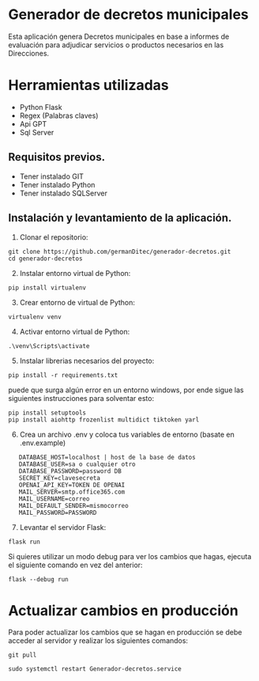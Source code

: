 # Generador de decretos municipales

Esta aplicación genera Decretos municipales en base a informes de evaluación para adjudicar servicios o productos necesarios en las Direcciones.

# Herramientas utilizadas
- Python Flask
- Regex (Palabras claves)
- Api GPT
- Sql Server

## Requisitos previos.
- Tener instalado GIT
- Tener instalado Python
- Tener instalado SQLServer



## Instalación y levantamiento de la aplicación.

1. Clonar el repositorio:
   
```
git clone https://github.com/germanDitec/generador-decretos.git
cd generador-decretos
```

2. Instalar entorno virtual de Python:

```
pip install virtualenv
```

3. Crear entorno de virtual de Python:

```
virtualenv venv
```

4. Activar entorno virtual de Python:

```
.\venv\Scripts\activate
```

5. Instalar librerias necesarios del proyecto:

```
pip install -r requirements.txt
```
puede que surga algún error en un entorno windows, por ende sigue las siguientes instrucciones para solventar esto:
```
pip install setuptools
pip install aiohttp frozenlist multidict tiktoken yarl
```

6. Crea un archivo .env y coloca tus variables de entorno (basate en .env.example)

```
   DATABASE_HOST=localhost | host de la base de datos
   DATABASE_USER=sa o cualquier otro
   DATABASE_PASSWORD=password DB
   SECRET_KEY=clavesecreta
   OPENAI_API_KEY=TOKEN DE OPENAI
   MAIL_SERVER=smtp.office365.com
   MAIL_USERNAME=correo
   MAIL_DEFAULT_SENDER=mismocorreo
   MAIL_PASSWORD=PASSWORD

```

7. Levantar el servidor Flask:

```
flask run
```
Si quieres utilizar un modo debug para ver los cambios que hagas, ejecuta el siguiente comando en vez del anterior:
```
flask --debug run
```

# Actualizar cambios en producción

Para poder actualizar los cambios que se hagan en producción se debe acceder al servidor y realizar los siguientes comandos:
``` Obtener los cambios nuevos del repositorio
git pull
```
```Actualizar el servicio de la aplicación
sudo systemctl restart Generador-decretos.service
```



